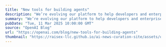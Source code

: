 ```yaml
---
title: "New tools for building agents"
description: "We’re evolving our platform to help developers and enterprises build useful and reliable agents."
summary: "We’re evolving our platform to help developers and enterprises build useful and reliable agents."
pubDate: "Tue, 11 Mar 2025 10:00:00 GMT"
source: "OpenAI Blog"
url: "https://openai.com/blog/new-tools-for-building-agents"
thumbnail: "https://raisex-llc.github.io/ai-news-curation-site/assets/openai_logo.png"
---
```


